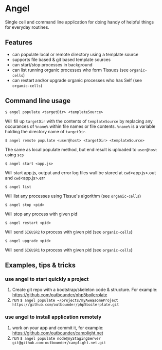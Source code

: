 # Angel #
Single cell and command line application for doing handy of helpful things for everyday routines.

## Features ##

* can populate local or remote directory using a template source
* supports file based & git based template sources
* can start/stop processes in background
* can list running organic processes who form Tissues (see `organic-cells`)
* can restart and/or upgrade organic processes who has Self (see `organic-cells`)

## Command line usage ##

    $ angel populate <targetDir> <templateSource>
Will fill up `targetDir` with the contents of `templateSource` by replacing any occurances of `%name%` within file names or file contents. `%name%` is a variable holding the directory name of `targetDir`.

    $ angel remote populate <user@host> <targetDir> <templateSource>
The same as local populate method, but end result is uploaded to `user@host` using `scp`

    $ angel start <app.js>
Will start app.js, output and error log files wull be stored at `cwd`\<app.js>.out and `cwd`\<app.js>.err
    
    $ angel list 
Will list any processes using Tissue's algorithm (see `organic-cells`)

    $ angel stop <pid>
Will stop any process with given pid

    $ angel restart <pid>
Will send `SIGUSR2` to process with given pid (see `organic-cells`)

    $ angel upgrade <pid>
Will send `SIGUSR1` to process with given pid (see `organic-cells`)

## Examples, tips & tricks ##

### use angel to start quickly a project ###

1. Create git repo with a bootstrap/skeleton code & structure. For example: https://github.com/outbounder/php5boilerplate
2. run `$ angel populate ~/projects/myAweasomeProject https://github.com/outbounder/php5boilerplate.git`

### use angel to install application remotely ###

1. work on your app and commit it, for example: https://github.com/outbounder/camplight.net
2. run `$ angel populate node@myStagingServer git@github.com:outbounder/camplight.net.git`
